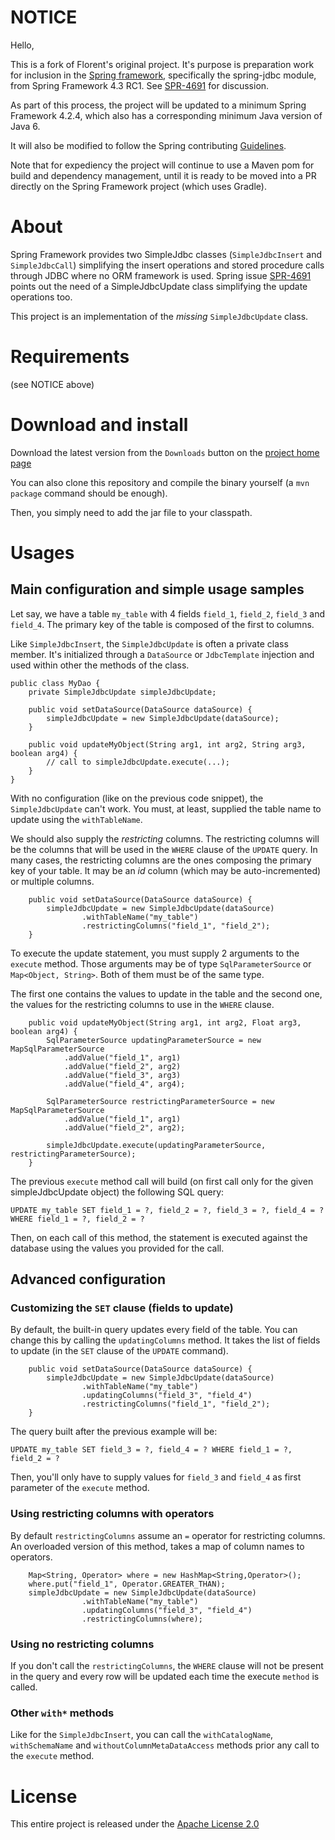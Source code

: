 NOTICE
======

Hello,

This is a fork of Florent's original project. It's purpose is preparation work for inclusion in the [Spring framework](https://github.com/spring-projects/spring-framework), specifically the spring-jdbc module, from Spring Framework 4.3 RC1. See [SPR-4691](https://jira.spring.io/browse/SPR-4691) for discussion.

As part of this process, the project will be updated to a minimum Spring Framework 4.2.4, which also has a corresponding minimum Java version of Java 6.

It will also be modified to follow the Spring contributing [Guidelines](https://github.com/spring-projects/spring-framework/blob/master/CONTRIBUTING.md).

Note that for expediency the project will continue to use a Maven pom for build and dependency management, until it is ready to be moved into a PR directly on the Spring Framework project (which uses Gradle).

About
=====

Spring Framework provides two SimpleJdbc classes (`SimpleJdbcInsert` and `SimpleJdbcCall`) simplifying the insert operations and stored procedure calls through JDBC where no ORM framework is used. Spring issue [SPR-4691](https://jira.spring.io/browse/SPR-4691) points out the need of a SimpleJdbcUpdate class simplifying the update operations too.

This project is an implementation of the _missing_ `SimpleJdbcUpdate` class.

Requirements
============

(see NOTICE above)

Download and install
====================

Download the latest version from the `Downloads` button on the [project home page](https://github.com/florentp/spring-simplejdbcupdate)

You can also clone this repository and compile the binary yourself (a `mvn package` command should be enough).

Then, you simply need to add the jar file to your classpath.

Usages
======

Main configuration and simple usage samples
-------------------------------------------

Let say, we have a table `my_table` with 4 fields `field_1`, `field_2`, `field_3` and `field_4`. The primary key of the table is composed of the first to columns.

Like `SimpleJdbcInsert`, the `SimpleJdbcUpdate` is often a private class member. It's initialized through a `DataSource` or `JdbcTemplate` injection and used within other the methods of the class.

    public class MyDao {
        private SimpleJdbcUpdate simpleJdbcUpdate;
    
        public void setDataSource(DataSource dataSource) {
            simpleJdbcUpdate = new SimpleJdbcUpdate(dataSource);
        }
    
        public void updateMyObject(String arg1, int arg2, String arg3, boolean arg4) {
            // call to simpleJdbcUpdate.execute(...);
        }
    }

With no configuration (like on the previous code snippet), the `SimpleJdbcUpdate` can't work. You must, at least, supplied the table name to update using the `withTableName`.

We should also supply  the _restricting_ columns. The restricting columns will be the columns that will be used in the `WHERE` clause of the `UPDATE` query. In many cases, the restricting columns are the ones composing the primary key of your table. It may be  an _id_ column (which may be auto-incremented) or multiple columns.

        public void setDataSource(DataSource dataSource) {
            simpleJdbcUpdate = new SimpleJdbcUpdate(dataSource)
                    .withTableName("my_table")
                    .restrictingColumns("field_1", "field_2");
        }

To execute the update statement, you must supply 2 arguments to the `execute` method. Those arguments may be of type `SqlParameterSource` or `Map<Object, String>`. Both of them must be of the same type.

The first one contains the values to update in the table and the second one, the values for the restricting columns to use in the `WHERE` clause.

        public void updateMyObject(String arg1, int arg2, Float arg3, boolean arg4) {
            SqlParameterSource updatingParameterSource = new MapSqlParameterSource
                .addValue("field_1", arg1)
                .addValue("field_2", arg2)
                .addValue("field_3", arg3)
                .addValue("field_4", arg4);

            SqlParameterSource restrictingParameterSource = new MapSqlParameterSource
                .addValue("field_1", arg1)
                .addValue("field_2", arg2);

            simpleJdbcUpdate.execute(updatingParameterSource, restrictingParameterSource);
        }

The previous `execute` method call will build (on first call only for the given simpleJdbcUpdate object) the following SQL query:

    UPDATE my_table SET field_1 = ?, field_2 = ?, field_3 = ?, field_4 = ? WHERE field_1 = ?, field_2 = ?

Then, on each call of this method, the statement is executed against the database using the values you provided for the call.

Advanced configuration
----------------------

### Customizing the `SET` clause (fields to update)

By default, the built-in query updates every field of the table. You can change this by calling the `updatingColumns` method. It takes the list of fields to update (in the `SET` clause of the `UPDATE` command).

        public void setDataSource(DataSource dataSource) {
            simpleJdbcUpdate = new SimpleJdbcUpdate(dataSource)
                    .withTableName("my_table")
                    .updatingColumns("field_3", "field_4")
                    .restrictingColumns("field_1", "field_2");
        }

The query built after the previous example will be:

    UPDATE my_table SET field_3 = ?, field_4 = ? WHERE field_1 = ?, field_2 = ?

Then, you'll only have to supply values for `field_3` and `field_4` as first parameter of the `execute` method.

### Using restricting columns with operators

By default `restrictingColumns` assume an `=` operator for restricting columns.  An overloaded version of this method, takes a map of column names to operators.
        
        Map<String, Operator> where = new HashMap<String,Operator>();
        where.put("field_1", Operator.GREATER_THAN);
        simpleJdbcUpdate = new SimpleJdbcUpdate(dataSource)
                    .withTableName("my_table")
                    .updatingColumns("field_3", "field_4")
                    .restrictingColumns(where);

### Using no restricting columns

If you don't call the `restrictingColumns`, the `WHERE` clause will not be present in the query and every row will be updated each time the execute `method` is called.

### Other `with*` methods

Like for the `SimpleJdbcInsert`, you can call the `withCatalogName`, `withSchemaName` and `withoutColumnMetaDataAccess` methods prior any call to the `execute` method.

License
=======

This entire project is released under the [Apache License 2.0](http://www.apache.org/licenses/LICENSE-2.0)
